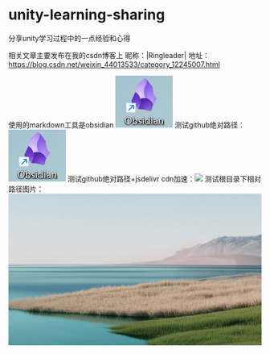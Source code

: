 # unity-learning-sharing
分享unity学习过程中的一点经验和心得

相关文章主要发布在我的csdn博客上 昵称：|Ringleader| 地址：https://blog.csdn.net/weixin_44013533/category_12245007.html

使用的markdown工具是obsidian ![obsidian](./image/obsidian.png)
测试github绝对路径：![](https://github.com/RingleaderWang/unity-learning-sharing/blob/main/image/obsidian.png)
测试github绝对路径+jsdelivr cdn加速：![](https://cdn.jsdelivr.net/gh/RingleaderWang/unity-learning-sharing/blob/main/image/obsidian.png)
测试根目录下相对路径图片：![test图片](test2.png)
